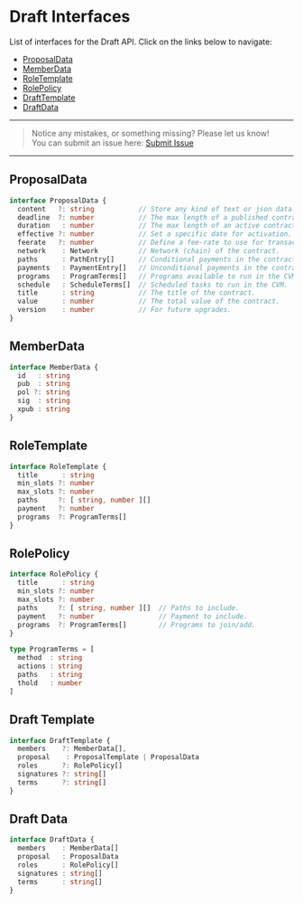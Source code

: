 # Draft Interfaces

List of interfaces for the Draft API. Click on the links below to navigate:

- [ProposalData](#proposaldata)
- [MemberData](#memberdata)
- [RoleTemplate](#roletemplate)
- [RolePolicy](#rolepolicy)
- [DraftTemplate](#draft-template)
- [DraftData](#draft-data)

---
> Notice any mistakes, or something missing? Please let us know!  
> You can submit an issue here: [Submit Issue](https://github.com/BitEscrow/escrow-core/issues/new/choose)

---

## ProposalData

```ts
interface ProposalData {
  content   ?: string           // Store any kind of text or json data.
  deadline  ?: number           // The max length of a published contract.
  duration   : number           // The max length of an active contract.
  effective ?: number           // Set a specific date for activation.
  feerate   ?: number           // Define a fee-rate to use for transactions.
  network    : Network          // Network (chain) of the contract.
  paths      : PathEntry[]      // Conditional payments in the contract.
  payments   : PaymentEntry[]   // Unconditional payments in the contract.
  programs   : ProgramTerms[]   // Programs available to run in the CVM.
  schedule   : ScheduleTerms[]  // Scheduled tasks to run in the CVM.
  title      : string           // The title of the contract.
  value      : number           // The total value of the contract.
  version    : number           // For future upgrades.
}
```

## MemberData

```ts
interface MemberData {
  id   : string
  pub  : string
  pol ?: string
  sig  : string
  xpub : string
}
```

## RoleTemplate

```ts
interface RoleTemplate {
  title      : string
  min_slots ?: number
  max_slots ?: number
  paths     ?: [ string, number ][]
  payment   ?: number
  programs  ?: ProgramTerms[]
}
```

## RolePolicy

```ts
interface RolePolicy {
  title      : string
  min_slots ?: number
  max_slots ?: number
  paths     ?: [ string, number ][]  // Paths to include.
  payment   ?: number                // Payment to include.
  programs  ?: ProgramTerms[]        // Programs to join/add.
}

type ProgramTerms = [
  method  : string
  actions : string
  paths   : string
  thold   : number
]
```

## Draft Template

```ts
interface DraftTemplate {
  members    ?: MemberData[],
  proposal    : ProposalTemplate | ProposalData
  roles      ?: RolePolicy[]
  signatures ?: string[]
  terms      ?: string[]
}
```

## Draft Data

```ts
interface DraftData {
  members    : MemberData[]
  proposal   : ProposalData
  roles      : RolePolicy[]
  signatures : string[]
  terms      : string[]
}
```
